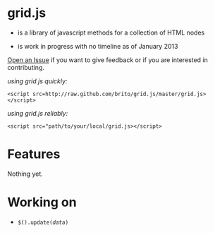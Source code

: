 grid.js 
=======

* is a library of javascript methods for a collection of HTML nodes

* is work in progress with no timeline as of January 2013

[Open an Issue](https://github.com/brito/grid.js/issues/new) 
if you want to give feedback or
if you are interested in contributing.

*using grid.js quickly:*

    <script src=http://raw.github.com/brito/grid.js/master/grid.js></script>

*using grid.js reliably:*

    <script src="path/to/your/local/grid.js></script>
    
Features
========
Nothing yet.

Working on
==========

* <code>$().update(_data_)</code>
